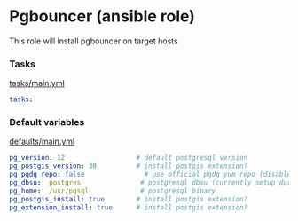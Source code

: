# Pgbouncer (ansible role)

This role will install pgbouncer on target hosts


### Tasks

[tasks/main.yml](tasks/main.yml)

```yaml
tasks:

```

### Default variables

[defaults/main.yml](defaults/main.yml)

```yaml
pg_version: 12                  # default postgresql version
pg_postgis_version: 30          # install postgis extension?
pg_pgdg_repo: false               # use official pgdg yum repo (disable if you have local mirror)
pg_dbsu:  postgres               # postgresql dbsu (currently setup during node provision)
pg_home:  /usr/pgsql             # postgresql binary
pg_postgis_install: true        # install postgis extension?
pg_extension_install: true      # install postgis extension?
```